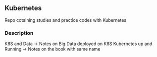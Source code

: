 ## Kubernetes
Repo cotaining studies and practice codes with Kubernetes

### Description
K8S and Data -> Notes on Big Data deployed on K8S
Kubernetes up and Running -> Notes on the book with same name
